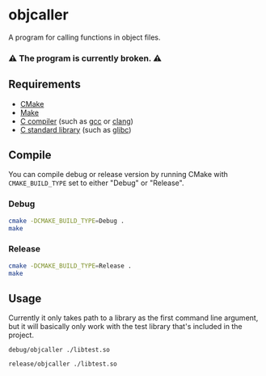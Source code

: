 # objcaller
A program for calling functions in object files.

### ⚠️ The program is currently broken. ⚠️

## Requirements
- [CMake](https://cmake.org)
- [Make](https://www.gnu.org/software/make/)
- [C compiler](https://en.wikipedia.org/wiki/List_of_compilers#C_compilers) (such as [gcc](https://gcc.gnu.org/) or [clang](https://clang.llvm.org/))
- [C standard library](https://en.wikipedia.org/wiki/C_standard_library) (such as [glibc](https://www.gnu.org/software/libc/))

## Compile
You can compile debug or release version by running CMake with `CMAKE_BUILD_TYPE` set to either "Debug" or "Release".
### Debug
```sh
cmake -DCMAKE_BUILD_TYPE=Debug .
make
```
### Release
```sh
cmake -DCMAKE_BUILD_TYPE=Release .
make
```

## Usage
Currently it only takes path to a library as the first command line argument, but it will basically only work with the test library that's included in the project.
```
debug/objcaller ./libtest.so
```
```
release/objcaller ./libtest.so
```
